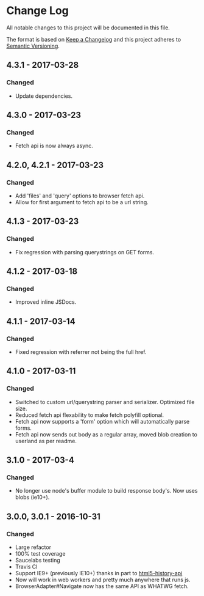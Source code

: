 # Change Log
All notable changes to this project will be documented in this file.

The format is based on [Keep a Changelog](http://keepachangelog.com/)
and this project adheres to [Semantic Versioning](http://semver.org/).

## 4.3.1 - 2017-03-28
### Changed
- Update dependencies.

## 4.3.0 - 2017-03-23
### Changed
- Fetch api is now always async.

## 4.2.0, 4.2.1 - 2017-03-23
### Changed
- Add 'files' and 'query' options to browser fetch api.
- Allow for first argument to fetch api to be a url string.

## 4.1.3 - 2017-03-23
### Changed
- Fix regression with parsing querystrings on GET forms.

## 4.1.2 - 2017-03-18
### Changed
- Improved inline JSDocs.

## 4.1.1 - 2017-03-14
### Changed
- Fixed regression with referrer not being the full href.

## 4.1.0 - 2017-03-11
### Changed
- Switched to custom url/querystring parser and serializer. Optimized file size.
- Reduced fetch api flexability to make fetch polyfill optional.
- Fetch api now supports a 'form' option which will automatically parse forms.
- Fetch api now sends out body as a regular array, moved blob creation to userland as per readme.

## 3.1.0 - 2017-03-4
### Changed
- No longer use node's buffer module to build response body's. Now uses blobs (ie10+).


## 3.0.0, 3.0.1 - 2016-10-31
### Changed
- Large refactor
- 100% test coverage
- Saucelabs testing
- Travis CI
- Support IE9+ (previously IE10+) thanks in part to [html5-history-api](https://github.com/devote/HTML5-History-API)
- Now will work in web workers and pretty much anywhere that runs js.
- BrowserAdapter#Navigate now has the same API as WHATWG fetch.

